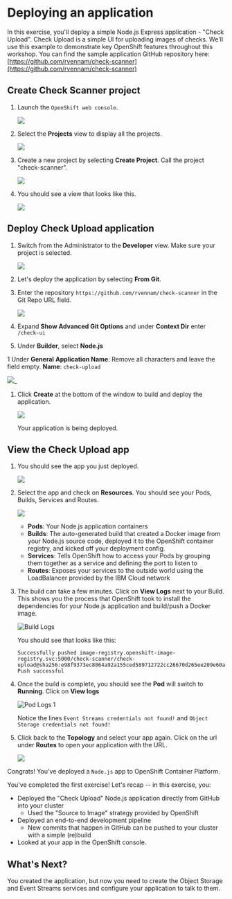 # Deploying an application

In this exercise, you'll deploy a simple Node.js Express application - "Check Upload". Check Upload is a simple UI for uploading images of checks. We'll use this example to demonstrate key OpenShift features throughout this workshop. You can find the sample application GitHub repository here: [https://github.com/rvennam/check-scanner](https://github.com/rvennam/check-scanner)

## Create Check Scanner project

1. Launch the `OpenShift web console`.

    ![](../assets/ocp-console.png)

1. Select the **Projects** view to display all the projects.

    ![](../assets/ocp-projects.png)

1. Create a new project by selecting **Create Project**. Call the project "check-scanner".

    ![](../assets/ocp-create-project.png)

1. You should see a view that looks like this.

    ![](../assets/ocp-admin-project.png)

## Deploy Check Upload application

1. Switch from the Administrator to the **Developer** view. Make sure your project is selected.

    ![](../assets/ocp-project-view.png)

1. Let's deploy the application by selecting **From Git**.

1. Enter the repository `https://github.com/rvennam/check-scanner` in the Git Repo URL field.

    ![](../assets/ocp-configure-git.png)

1. Expand **Show Advanced Git Options** and under **Context Dir** enter `/check-ui`

1. Under **Builder**, select **Node.js**

1 Under **General**
    **Application Name**: Remove all characters and leave the field empty.
    **Name**: `check-upload`
   
   ![](../assets/ocp-app-name-short.png)_
   
1. Click **Create** at the bottom of the window to build and deploy the application.

    ![](../assets/check-upload-name.png)

    Your application is being deployed.

## View the Check Upload app

1. You should see the app you just deployed.

    ![](../assets/ocp-topology-app.png)

2. Select the app and check on **Resources**. You should see your Pods, Builds, Services and Routes.

    ![](../assets/ocp-topo-app-details.png)

    * **Pods**: Your Node.js application containers
    * **Builds**: The auto-generated build that created a Docker image from your Node.js source code, deployed it to the OpenShift container registry, and kicked off your deployment config.
    * **Services**: Tells OpenShift how to access your Pods by grouping them together as a service and defining the port to listen to
    * **Routes**: Exposes your services to the outside world using the LoadBalancer provided by the IBM Cloud network

3. The build can take a few minutes. Click on **View Logs** next to your Build. This shows you the process that OpenShift took to install the dependencies for your Node.js application and build/push a Docker image.

    ![Build Logs](../assets/ocp43-build-logs.png)

    You should see that looks like this:
    ```
    Successfully pushed image-registry.openshift-image-registry.svc:5000/check-scanner/check-upload@sha256:e98f9373ec8864a92a155ced589712722cc26670d265ee209e60a78343325688
    Push successful
    ```

4. Once the build is complete, you should see the **Pod** will switch to **Running**. Click on **View logs**

    ![Pod Logs 1](../assets/check-upload-pod-logs1.png)

    Notice the lines `Event Streams credentials not found!` and `Object Storage credentials not found!`

5. Click back to the **Topology** and select your app again. Click on the url under **Routes** to open your application with the URL.

    ![](../assets/check-upload-ui.png)

Congrats! You've deployed a `Node.js` app to OpenShift Container Platform.

You've completed the first exercise! Let's recap -- in this exercise, you:

* Deployed the "Check Upload" Node.js application directly from GitHub into your cluster 
  * Used the "Source to Image" strategy provided by OpenShift
* Deployed an end-to-end development pipeline 
  * New commits that happen in GitHub can be pushed to your cluster with a simple \(re\)build
* Looked at your app in the OpenShift console.

## What's Next?

You created the application, but now you need to create the Object Storage and Event Streams services and configure your application to talk to them.
